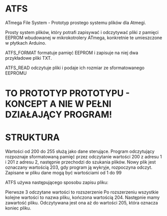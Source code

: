 # ATFS
ATmega File System - Prototyp prostego systemu plików dla Atmegi.

Prosty system plików, który potrafi zapisywać i odczytywać pliki z pamięci EEPROM wbudowanej w mikrokotrolery ATmega, konkretnie te umieszczone w płytkach Arduino.

ATFS_FORMAT formatuje pamięć EEPROM i zapisuje na niej dwa przykładowe pliki TXT.

ATFS_READ odczytuje pliki i podaje ich rozmiar ze sformatowanego EEPROMU

# TO PROTOTYP PROTOTYPU - KONCEPT A NIE W PEŁNI DZIAŁAJĄCY PROGRAM!

# STRUKTURA
Wartości od 200 do 255 służą jako dane sterujące.
Program odczytujący rozpoznaje sformatowaną pamięć przez odczytanie wartości 200 z adresu 1 i 201 z adresu 2, następnie przechodzi do szukania plików.
Nowy plik jest oznaczany wartością 203, gdy program ją wykryje, rozpoczyna odczyt.
Zapisane w pliku dane mogą być wartościami od 1 do 99

ATFS używa następującego sposobu zapisu pliku:

Pierwsze 3 odczytane wartości to rozszerzenie
Po rozszerzeniu wszystkie kolejne wartości to nazwa pliku, kończona wartością 204.
Następnie mamy zawartość pliku. Odczytywana jest ona aż do wartości 205, która oznacza koniec pliku.

